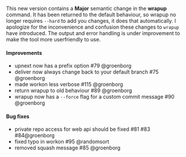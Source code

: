 This new version contains a **Major** semantic change in the **wrapup** command. It has been returned to the default behaviour, so wrapup no longer requires `--hard` to add you changes, it does that automatically. I apologize for the inconvenience and confusion these changes to `wrapup` have introduced.
The output and error handling is under improvement to make the tool more userfriendly to use. 



#### Improvements
- upnext now has a prefix option #79 @groenborg
- deliver now always change back to your default branch #75 @groenborg 
- made workon less verbose #115 @groenborg
- return wrapup to old behaviour #89 @groenborg
- wrapup now has a `--force` flag for a custom commit message #90 @groenborg

#### Bug fixes
- private repo access for web api should be fixed #81 #83 #84@groenborg 
- fixed typo in workon #95 @randomsort
- removed squash message #85 @groenborg


